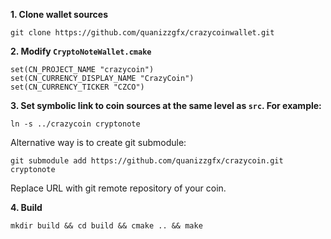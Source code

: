 **1. Clone wallet sources**

```
git clone https://github.com/quanizzgfx/crazycoinwallet.git
```

**2. Modify `CryptoNoteWallet.cmake`**
 
```
set(CN_PROJECT_NAME "crazycoin")
set(CN_CURRENCY_DISPLAY_NAME "CrazyCoin")
set(CN_CURRENCY_TICKER "CZCO")
```

**3. Set symbolic link to coin sources at the same level as `src`. For example:**

```
ln -s ../crazycoin cryptonote
```

Alternative way is to create git submodule:

```
git submodule add https://github.com/quanizzgfx/crazycoin.git cryptonote
```

Replace URL with git remote repository of your coin.

**4. Build**

```
mkdir build && cd build && cmake .. && make
```
